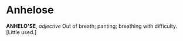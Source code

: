 # Anhelose

**ANHELO'SE**, _adjective_ Out of breath; panting; breathing with difficulty. \[Little used.\]